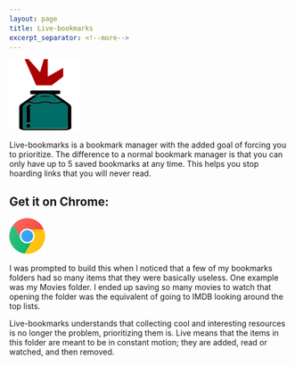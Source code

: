 ```yaml
---
layout: page
title: Live-bookmarks
excerpt_separator: <!--more-->
---
```


![logo](https://raw.githubusercontent.com/TedisAgolli/live-bookmarks/master/public/volcano128.png)

Live-bookmarks is a bookmark manager with the added goal of forcing you to prioritize. The difference to a normal bookmark manager is that you can only have up to 5 saved bookmarks at any time. This helps you stop hoarding links that you will never read.

## Get it on Chrome:

[![chrome](/assets/chrome.png)](https://chrome.google.com/webstore/detail/dmihmacgmljciebmenpanbfkllboajkl)

<!--more-->

I was prompted to build this when I noticed that a few of my bookmarks folders had so many items that they were basically useless. One example was my Movies folder. I ended up saving so many movies to watch that opening the folder was the equivalent of going to IMDB looking around the top lists.

Live-bookmarks understands that collecting cool and interesting resources is no longer the problem, prioritizing them is. Live means that the items in this folder are meant to be in constant motion; they are added, read or watched, and then removed.
